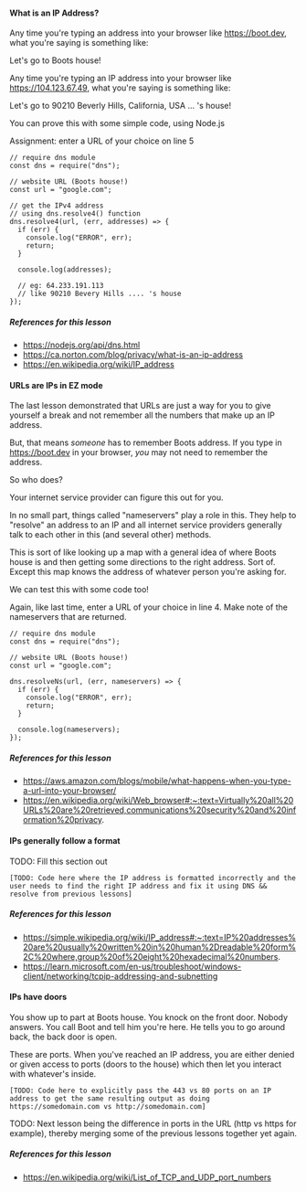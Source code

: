 #### What is an IP Address?

Any time you're typing an address into your browser like https://boot.dev, what you're saying is something like:

Let's go to Boots house!

Any time you're typing an IP address into your browser like https://104.123.67.49, what you're saying is something like:

Let's go to 90210 Beverly Hills, California, USA ... 's house!

You can prove this with some simple code, using Node.js

Assignment: enter a URL of your choice on line 5

```
// require dns module
const dns = require("dns");

// website URL (Boots house!)
const url = "google.com";

// get the IPv4 address
// using dns.resolve4() function
dns.resolve4(url, (err, addresses) => {
  if (err) {
    console.log("ERROR", err);
    return;
  }

  console.log(addresses);

  // eg: 64.233.191.113
  // like 90210 Bevery Hills .... 's house
});
```

##### References for this lesson

* https://nodejs.org/api/dns.html
* https://ca.norton.com/blog/privacy/what-is-an-ip-address
* https://en.wikipedia.org/wiki/IP_address

#### URLs are IPs in EZ mode

The last lesson demonstrated that URLs are just a way for you to give yourself a break and not remember all the numbers that make up an IP address.

But, that means *someone* has to remember Boots address. If you type in https://boot.dev in your browser, *you* may not need to remember the address.

So who does?

Your internet service provider can figure this out for you.

In no small part, things called "nameservers" play a role in this. They help to "resolve" an address to an IP and all internet service providers generally talk to each other in this (and several other) methods.

This is sort of like looking up a map with a general idea of where Boots house is and then getting some directions to the right address. Sort of. Except this map knows the address of whatever person you're asking for.

We can test this with some code too!

Again, like last time, enter a URL of your choice in line 4. Make note of the nameservers that are returned.

```
// require dns module
const dns = require("dns");

// website URL (Boots house!)
const url = "google.com";

dns.resolveNs(url, (err, nameservers) => {
  if (err) {
    console.log("ERROR", err);
    return;
  }

  console.log(nameservers);
});
```

##### References for this lesson

* https://aws.amazon.com/blogs/mobile/what-happens-when-you-type-a-url-into-your-browser/
* https://en.wikipedia.org/wiki/Web_browser#:~:text=Virtually%20all%20URLs%20are%20retrieved,communications%20security%20and%20information%20privacy.

#### IPs generally follow a format

TODO: Fill this section out

```
[TODO: Code here where the IP address is formatted incorrectly and the user needs to find the right IP address and fix it using DNS && resolve from previous lessons]
```
##### References for this lesson

* https://simple.wikipedia.org/wiki/IP_address#:~:text=IP%20addresses%20are%20usually%20written%20in%20human%2Dreadable%20form%2C%20where,group%20of%20eight%20hexadecimal%20numbers.
* https://learn.microsoft.com/en-us/troubleshoot/windows-client/networking/tcpip-addressing-and-subnetting

#### IPs have doors

You show up to part at Boots house. You knock on the front door. Nobody answers. You call Boot and tell him you're here. He tells you to go around back, the back door is open.

These are ports. When you've reached an IP address, you are either denied or given access to ports (doors to the house) which then let you interact with whatever's inside.

```
[TODO: Code here to explicitly pass the 443 vs 80 ports on an IP address to get the same resulting output as doing https://somedomain.com vs http://somedomain.com]
```

TODO: Next lesson being the difference in ports in the URL (http vs https for example), thereby merging some of the previous lessons together yet again.
##### References for this lesson

* https://en.wikipedia.org/wiki/List_of_TCP_and_UDP_port_numbers
